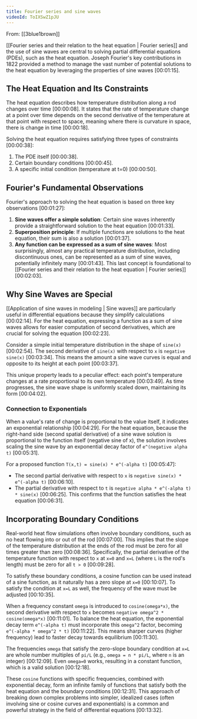 ```yaml
---
title: Fourier series and sine waves
videoId: ToIXSwZ1pJU
---
```


From: [[3blue1brown]] <br/> 

[[Fourier series and their relation to the heat equation | Fourier series]] and the use of sine waves are central to solving partial differential equations (PDEs), such as the heat equation. Joseph Fourier's key contributions in 1822 provided a method to manage the vast number of potential solutions to the heat equation by leveraging the properties of sine waves <a class="yt-timestamp" data-t="00:01:15">[00:01:15]</a>.

## The Heat Equation and Its Constraints

The heat equation describes how temperature distribution along a rod changes over time <a class="yt-timestamp" data-t="00:00:08">[00:00:08]</a>. It states that the rate of temperature change at a point over time depends on the second derivative of the temperature at that point with respect to space, meaning where there is curvature in space, there is change in time <a class="yt-timestamp" data-t="00:00:18">[00:00:18]</a>.

Solving the heat equation requires satisfying three types of constraints <a class="yt-timestamp" data-t="00:00:38">[00:00:38]</a>:
1.  The PDE itself <a class="yt-timestamp" data-t="00:00:38">[00:00:38]</a>.
2.  Certain boundary conditions <a class="yt-timestamp" data-t="00:00:45">[00:00:45]</a>.
3.  A specific initial condition (temperature at t=0) <a class="yt-timestamp" data-t="00:00:50">[00:00:50]</a>.

## Fourier's Fundamental Observations

Fourier's approach to solving the heat equation is based on three key observations <a class="yt-timestamp" data-t="00:01:27">[00:01:27]</a>:
1.  **Sine waves offer a simple solution**: Certain sine waves inherently provide a straightforward solution to the heat equation <a class="yt-timestamp" data-t="00:01:33">[00:01:33]</a>.
2.  **Superposition principle**: If multiple functions are solutions to the heat equation, their sum is also a solution <a class="yt-timestamp" data-t="00:01:37">[00:01:37]</a>.
3.  **Any function can be expressed as a sum of sine waves**: Most surprisingly, almost any practical temperature distribution, including discontinuous ones, can be represented as a sum of sine waves, potentially infinitely many <a class="yt-timestamp" data-t="00:01:43">[00:01:43]</a>. This last concept is foundational to [[Fourier series and their relation to the heat equation | Fourier series]] <a class="yt-timestamp" data-t="00:02:03">[00:02:03]</a>.

## Why Sine Waves are Special

[[Application of sine waves in modeling | Sine waves]] are particularly useful in differential equations because they simplify calculations <a class="yt-timestamp" data-t="00:02:14">[00:02:14]</a>. For the heat equation, expressing a function as a sum of sine waves allows for easier computation of second derivatives, which are crucial for solving the equation <a class="yt-timestamp" data-t="00:02:23">[00:02:23]</a>.

Consider a simple initial temperature distribution in the shape of `sine(x)` <a class="yt-timestamp" data-t="00:02:54">[00:02:54]</a>. The second derivative of `sine(x)` with respect to `x` is `negative sine(x)` <a class="yt-timestamp" data-t="00:03:34">[00:03:34]</a>. This means the amount a sine wave curves is equal and opposite to its height at each point <a class="yt-timestamp" data-t="00:03:37">[00:03:37]</a>.

This unique property leads to a peculiar effect: each point's temperature changes at a rate proportional to its own temperature <a class="yt-timestamp" data-t="00:03:49">[00:03:49]</a>. As time progresses, the sine wave shape is uniformly scaled down, maintaining its form <a class="yt-timestamp" data-t="00:04:02">[00:04:02]</a>.

### Connection to Exponentials

When a value's rate of change is proportional to the value itself, it indicates an exponential relationship <a class="yt-timestamp" data-t="00:04:29">[00:04:29]</a>. For the heat equation, because the right-hand side (second spatial derivative) of a sine wave solution is proportional to the function itself (negative sine of x), the solution involves scaling the sine wave by an exponential decay factor of `e^(negative alpha t)` <a class="yt-timestamp" data-t="00:05:31">[00:05:31]</a>.

For a proposed function `T(x,t) = sine(x) * e^(-alpha t)` <a class="yt-timestamp" data-t="00:05:47">[00:05:47]</a>:
*   The second partial derivative with respect to `x` is `negative sine(x) * e^(-alpha t)` <a class="yt-timestamp" data-t="00:06:10">[00:06:10]</a>.
*   The partial derivative with respect to `t` is `negative alpha * e^(-alpha t) * sine(x)` <a class="yt-timestamp" data-t="00:06:25">[00:06:25]</a>.
This confirms that the function satisfies the heat equation <a class="yt-timestamp" data-t="00:06:31">[00:06:31]</a>.

## Incorporating Boundary Conditions

Real-world heat flow simulations often involve boundary conditions, such as no heat flowing into or out of the rod <a class="yt-timestamp" data-t="00:07:00">[00:07:00]</a>. This implies that the slope of the temperature distribution at the ends of the rod must be zero for all times greater than zero <a class="yt-timestamp" data-t="00:08:36">[00:08:36]</a>. Specifically, the partial derivative of the temperature function with respect to `x` at `x=0` and `x=L` (where `L` is the rod's length) must be zero for all `t > 0` <a class="yt-timestamp" data-t="00:09:28">[00:09:28]</a>.

To satisfy these boundary conditions, a cosine function can be used instead of a sine function, as it naturally has a zero slope at `x=0` <a class="yt-timestamp" data-t="00:10:07">[00:10:07]</a>. To satisfy the condition at `x=L` as well, the frequency of the wave must be adjusted <a class="yt-timestamp" data-t="00:10:35">[00:10:35]</a>.

When a frequency constant `omega` is introduced to `cosine(omega*x)`, the second derivative with respect to `x` becomes `negative omega^2 * cosine(omega*x)` <a class="yt-timestamp" data-t="00:11:01">[00:11:01]</a>. To balance the heat equation, the exponential decay term `e^(-alpha t)` must incorporate this `omega^2` factor, becoming `e^(-alpha * omega^2 * t)` <a class="yt-timestamp" data-t="00:11:22">[00:11:22]</a>. This means sharper curves (higher frequency) lead to faster decay towards equilibrium <a class="yt-timestamp" data-t="00:11:30">[00:11:30]</a>.

The frequencies `omega` that satisfy the zero-slope boundary condition at `x=L` are whole number multiples of `pi/L` (e.g., `omega = n * pi/L`, where `n` is an integer) <a class="yt-timestamp" data-t="00:12:09">[00:12:09]</a>. Even `omega=0` works, resulting in a constant function, which is a valid solution <a class="yt-timestamp" data-t="00:12:18">[00:12:18]</a>.

These `cosine` functions with specific frequencies, combined with exponential decay, form an infinite family of functions that satisfy both the heat equation and the boundary conditions <a class="yt-timestamp" data-t="00:12:31">[00:12:31]</a>. This approach of breaking down complex problems into simpler, idealized cases (often involving sine or cosine curves and exponentials) is a common and powerful strategy in the field of differential equations <a class="yt-timestamp" data-t="00:13:32">[00:13:32]</a>.